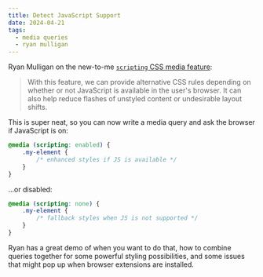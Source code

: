 ```yaml
---
title: Detect JavaScript Support
date: 2024-04-21
tags:
  - media queries
  - ryan mulligan
---
```


Ryan Mulligan on the new-to-me [`scripting` CSS media feature](https://ryanmulligan.dev/blog/detect-js-support-in-css/):

> With this feature, we can provide alternative CSS rules depending on whether or not JavaScript is available in the user's browser. It can also help reduce flashes of unstyled content or undesirable layout shifts.

This is super neat, so you can now write a media query and ask the browser if JavaScript is on:

```css
@media (scripting: enabled) {
	.my-element {
		/* enhanced styles if JS is available */
	}
}
```

...or disabled:

```css
@media (scripting: none) {
	.my-element {
		/* fallback styles when JS is not supported */
	}
}
```

Ryan has a great demo of when you want to do that, how to combine queries together for some powerful styling possibilities, and some issues that might pop up when browser extensions are installed.
